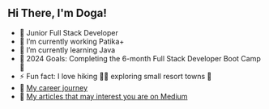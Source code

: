 ## Hi There, I'm Doga!

- 🚀 Junior Full Stack Developer
- 🔭 I’m currently working Patika+
- 🌱 I’m currently learning Java
- 🥅 2024 Goals: Completing the 6-month Full Stack Developer Boot Camp 🤖
- ⚡ Fun fact: I love hiking 🤸‍♀️ exploring small resort towns 🐓
- 📑 [My career journey](https://www.linkedin.com/in/dogadenizkorkmaz/) 
- 📌 [My articles that may interest you are on Medium](https://medium.com/@dogadenizkorkmaz) <br />
<br />
<br />




